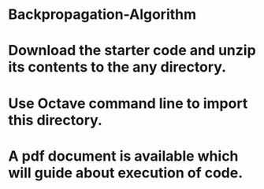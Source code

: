 # Backpropagation-Algorithm

# Download the starter code and unzip its contents to the any directory.  
# Use Octave command line to import this directory.
# A pdf document is available which will guide about execution of code.
